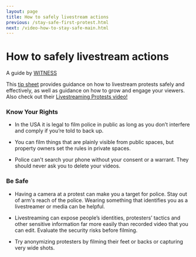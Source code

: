 ```yaml
---
layout: page
title: How to safely livestream actions
previous: /stay-safe-first-protest.html
next: /video-how-to-stay-safe-main.html
---
```


How to safely livestream actions
================================
A guide by [WITNESS](https://library.witness.org/)

This [tip sheet](http://www.mediafire.com/file/dggozp5ew8yln6m/Livestreaming_ProtestsUSA_V1_0.pdf) provides guidance on how to livestream protests safely and effectively, as well as guidance on how to grow and engage your viewers. Also check out their [Livestreaming Protests video!](https://library.witness.org/product/livestreaming-protests-usa-video/)

### Know Your Rights

- In the USA it is legal to film police in public as long as you don’t interfere and comply if you’re told to back up.

- You can film things that are plainly visible from public spaces, but property owners set the rules in private spaces.

- Police can't search your phone without your consent or a warrant. They should never ask you to delete your videos.

### Be Safe
- Having a camera at a protest can make you a target for police. Stay out of arm's reach of the police. Wearing something that identifies you as a livestreamer or media can be helpful.

- Livestreaming can expose people’s identities, protesters’ tactics and other sensitive information far more easily than recorded video that you can edit. Evaluate the security risks before filming.

- Try anonymizing protesters by filming their feet or backs or capturing very wide shots.

